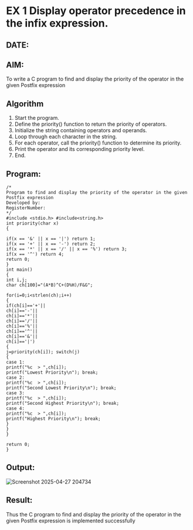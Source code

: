 # EX 1 Display operator precedence in the infix expression.
## DATE:
## AIM:
To write a C program to find and display the priority of the operator in the given Postfix expression

## Algorithm
1.  Start the program.
2.	Define the priority() function to return the priority of operators.
3.	Initialize the string containing operators and operands.
4.	Loop through each character in the string.
5.	For each operator, call the priority() function to determine its priority.
6.	Print the operator and its corresponding priority level.
7.	End.
## Program:
```
/*
Program to find and display the priority of the operator in the given Postfix expression
Developed by: 
RegisterNumber:  
*/
#include <stdio.h> #include<string.h>
int priority(char x)
{

if(x == '&' || x == '|') return 1;
if(x == '+' || x == '-') return 2;
if(x == '*' || x == '/' || x == '%') return 3;
if(x == '^') return 4;
return 0;
}
int main()
{
int i,j;
char ch[100]="(A*B)^C+(D%H)/F&G";

for(i=0;i<strlen(ch);i++)
{
if(ch[i]=='+'||
ch[i]=='-'||
ch[i]=='*'||
ch[i]=='/'||
ch[i]=='%'||
ch[i]=='^'||
ch[i]=='&'||
ch[i]=='|')
{
j=priority(ch[i]); switch(j)
{
case 1:
printf("%c	> ",ch[i]);
printf("Lowest Priority\n"); break;
case 2:
printf("%c	> ",ch[i]);
printf("Second Lowest Priority\n"); break;
case 3:
printf("%c	> ",ch[i]);
printf("Second Highest Priority\n"); break;
case 4:
printf("%c	> ",ch[i]);
printf("Highest Priority\n"); break;
}
}
}

return 0;
}
```

## Output:

![Screenshot 2025-04-27 204734](https://github.com/user-attachments/assets/1a57d364-21ed-40a8-9e31-6c4430f98dc9)


## Result:
Thus the C program to find and display the priority of the operator in the given Postfix expression is implemented successfully
